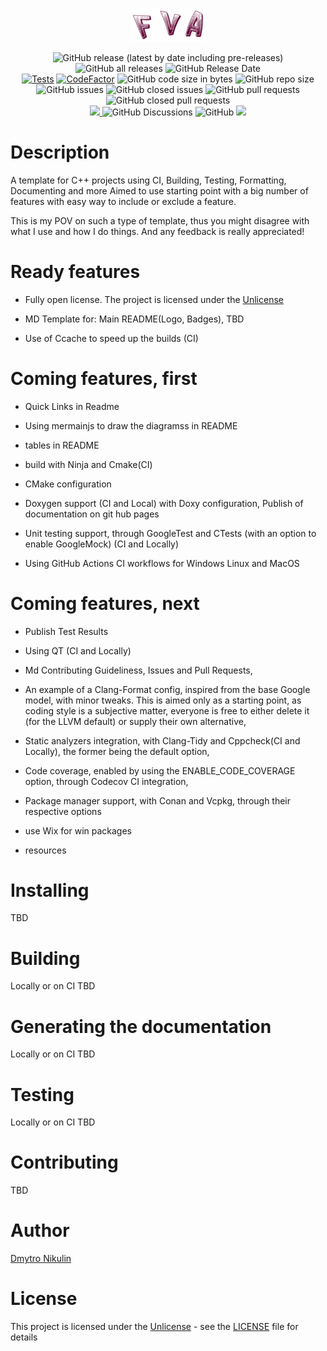 <p align="center">
  <a href="./resources/icons/main.png" target="blank"><img src="./resources/icons/main.png" width="120" alt="Your Logo" /></a>
</p>
<p align="center">
  <img alt="GitHub release (latest by date including pre-releases)" src="https://img.shields.io/github/v/release/dimanikulin/capable-cpp-template?include_prereleases">
  <img alt="GitHub all releases" src="https://img.shields.io/github/downloads/dimanikulin/capable-cpp-template/total">
  <img alt="GitHub Release Date" src="https://img.shields.io/github/release-date-pre/dimanikulin/capable-cpp-template">
  </br>
  <a href="https://github.com/dimanikulin/capable-cpp-template/actions/workflows/main.yml"><img src="https://github.com/dimanikulin/capable-cpp-template/actions/workflows/main.yml/badge.svg?branch=master" alt="Tests"/></a>
  <a href="https://www.codefactor.io/repository/github/dimanikulin/capable-cpp-template"><img src="https://www.codefactor.io/repository/github/dimanikulin/capable-cpp-template/badge" alt="CodeFactor" /></a>
  <img alt="GitHub code size in bytes" src="https://img.shields.io/github/languages/code-size/dimanikulin/capable-cpp-template">
  <img alt="GitHub repo size" src="https://img.shields.io/github/repo-size/dimanikulin/capable-cpp-template">
  </br>
  <img alt="GitHub issues" src="https://img.shields.io/github/issues/dimanikulin/capable-cpp-template">
  <img alt="GitHub closed issues" src="https://img.shields.io/github/issues-closed/dimanikulin/capable-cpp-template">
  <img alt="GitHub pull requests" src="https://img.shields.io/github/issues-pr/dimanikulin/capable-cpp-template">
  <img alt="GitHub closed pull requests" src="https://img.shields.io/github/issues-pr-closed/dimanikulin/capable-cpp-template">
  </br>
  <a href="https://github.com/dimanikulin/capable-cpp-template/projects/1"><img src="https://img.shields.io/badge/roadmap-view-d90368"> </a>
  <img alt="GitHub Discussions" src="https://img.shields.io/github/discussions/dimanikulin/capable-cpp-template">
  <img alt="GitHub" src="https://img.shields.io/github/license/dimanikulin/capable-cpp-template">
  <a href="https://github.com/dimanikulin/capable-cpp-template/edit/master/README.md"><img src="https://img.shields.io/badge/documentation-read-d90368"> </a>
</p>

# Description

A template for C++ projects using CI, Building, Testing, Formatting, Documenting and more
Aimed to use starting point with a big number of features with easy way to include or exclude a feature.

This is my POV on such a type of template, thus you might disagree with what I use and how I do things.
And any feedback is really appreciated!

# Ready features

- Fully open license. The project is licensed under the [Unlicense](https://unlicense.org/)

- MD Template for: Main README(Logo, Badges), TBD

- Use of Ccache to speed up the builds (CI)

# Coming features, first

- Quick Links in Readme

- Using mermainjs to draw the diagramss in README

- tables in README

- build with Ninja and Cmake(CI)

- CMake configuration

- Doxygen support (CI and Local) with Doxy configuration, Publish of documentation on git hub pages

- Unit testing support, through GoogleTest and CTests (with an option to enable GoogleMock) (CI and Locally)

- Using GitHub Actions CI workflows for Windows Linux and MacOS

# Coming features, next

- Publish Test Results

- Using QT (CI and Locally)

- Md Contributing Guideliness, Issues and Pull Requests,

- An example of a Clang-Format config, inspired from the base Google model, with minor tweaks. This is aimed only as a starting point, as coding style is a subjective matter, everyone is free to either delete it (for the LLVM default) or supply their own alternative,

- Static analyzers integration, with Clang-Tidy and Cppcheck(CI and Locally), the former being the default option,

- Code coverage, enabled by using the ENABLE_CODE_COVERAGE option, through Codecov CI integration,

- Package manager support, with Conan and Vcpkg, through their respective options

- use Wix for win packages

- resources

# Installing

TBD

# Building

Locally or on CI
TBD

# Generating the documentation

Locally or on CI
TBD

# Testing

Locally or on CI
TBD

# Contributing

TBD

# Author

[Dmytro Nikulin](https://github.com/dimanikulin)

# License

This project is licensed under the [Unlicense](https://unlicense.org/) - see the [LICENSE](https://github.com/dimanikulin/capable-cpp-template?tab=Unlicense-1-ov-file) file for details
